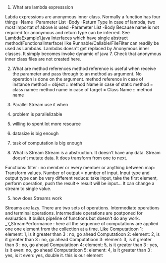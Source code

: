 1) What are lambda expresssion

Labda expressions are anonymous inner class. Normally a function has four things
-Name
-Parameter List
-Body
-Return Type
In case of lambda, two most importat of above is used
-Parameter List
-Body
Because name is not required for anonymous and return type can be inferred. See LambdaExample1.java
Interfaces which have single abstract method(FunctionalInterface) like Runnable/Callable/FileFilter can readily
be used as Lambdas. Lambdas doesn't get replaced by Anonymous inner classes. It simply becomes invoke 
dynamic of java 7. Check that anonymous inner class files are not created here.


2) What are method references
method reference is useful when receive the parameter and pass through to an method as argument. 
No operation is done on the argument.
method reference
in case of instance method = object :: method Name
in case of static method = class name:: method name
in case of target = Class Name :: method name

3) Parallel Stream
use it when
1) problem is parallelizable
2) willing to spent lot more resource
3) datasize is big enough
4) task of computation is big enough

4) What is Stream
Stream is a abstruction. It doesn't have any data. Stream doesn't mutate data. It does transform 
from one to next.

Functions:
filter : no member or every member or anything between
map: Transform values. Number of output = number of input. Input type and output type can be very different
reduce: take input, take the first element, perform operation, push the result-> result will be input...
        It can change a stream to single value.
        
5) how does Streams work

Streams are lazy. There are two sets of operations. Intermediate operations and terminal operations. 
Intermediate operations are postponed for evaluation. It builds pipeline of functions but doesn't do any work.
_7_StreamPerformance : here all the sequence of computations are applied one one element from the collection 
at a time. Like 
Computatioon 1: element: 1, is it greater than 3 : no, go ahead
Computatioon 2: element: 2, is it greater than 3 : no, go ahead
Computatioon 3: element: 3, is it greater than 3 : no, go ahead
Computatioon 4: element: 5, is it greater than 3 : yes, is it even: no, go ahead
Computatioon 5: element: 4, is it greater than 3 : yes, is it even: yes, double it. this is our element


